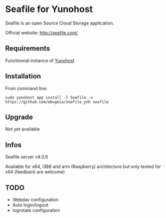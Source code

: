 Seafile for Yunohost
============

Seafile is an open Source Cloud Storage application.

Official website: <http://seafile.com/>

Requirements
------------

Functionnal instance of [Yunohost](https://yunohost.org/#/)

Installation
------------

From command line:

`sudo yunohost app install -l Seafile -u https://github.com/mbugeia/seafile_ynh seafile`

Upgrade
-------

Not yet available

Infos
-----

Seafile server v4.0.6

Available for x64, i386 and arm (Raspberry) architecture but only tested for x64 (feedback are welcome)

TODO
-----

 - Webdav configuration
 - Auto login/logout
 - logrotate configuration